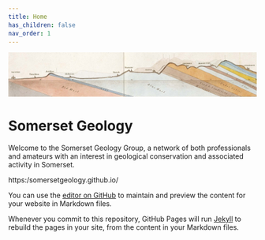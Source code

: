 ```yaml
---
title: Home
has_children: false
nav_order: 1
---
```

![William Smith section](/assets/images/TauntonStallbridge.png "William Smith section")
# Somerset Geology

Welcome to the Somerset Geology Group, a network of both professionals and amateurs with an interest in geological conservation and associated activity in Somerset. 

https:/somersetgeology.github.io/

You can use the [editor on GitHub](https://github.com/pmarsceill/test-jtd/edit/master/README.md) to maintain and preview the content for your website in Markdown files.

Whenever you commit to this repository, GitHub Pages will run [Jekyll](https://jekyllrb.com/) to rebuild the pages in your site, from the content in your Markdown files.
